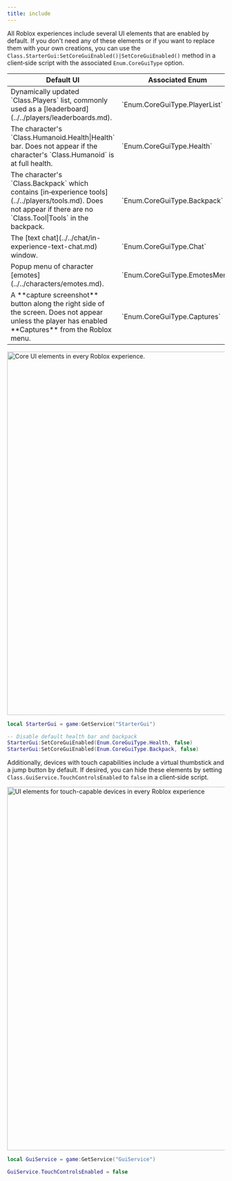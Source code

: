 ```yaml
---
title: include
---
```


All Roblox experiences include several UI elements that are enabled by default. If you don't need any of these elements or if you want to replace them with your own creations, you can use the `Class.StarterGui:SetCoreGuiEnabled()|SetCoreGuiEnabled()` method in a client‑side script with the associated `Enum.CoreGuiType` option.

<table>
<thead>
  <tr>
    <th>Default UI</th>
    <th>Associated Enum</th>
  </tr>
</thead>
<tbody>
  <tr>
    <td>Dynamically updated `Class.Players` list, commonly used as a [leaderboard](../../players/leaderboards.md).</td>
    <td>`Enum.CoreGuiType.PlayerList`</td>
  </tr>
	<tr>
    <td>The character's `Class.Humanoid.Health|Health` bar. Does not appear if the character's `Class.Humanoid` is at full health.</td>
    <td>`Enum.CoreGuiType.Health`</td>
  </tr>
	<tr>
    <td>The character's `Class.Backpack` which contains [in‑experience tools](../../players/tools.md). Does not appear if there are no `Class.Tool|Tools` in the backpack.</td>
    <td>`Enum.CoreGuiType.Backpack`</td>
  </tr>
	<tr>
    <td>The [text chat](../../chat/in-experience-text-chat.md) window.</td>
    <td>`Enum.CoreGuiType.Chat`</td>
  </tr>
	<tr>
    <td>Popup menu of character [emotes](../../characters/emotes.md).</td>
    <td>`Enum.CoreGuiType.EmotesMenu`</td>
  </tr>
	<tr>
    <td>A **capture screenshot** button along the right side of the screen. Does not appear unless the player has enabled **Captures** from the Roblox menu.</td>
    <td>`Enum.CoreGuiType.Captures`</td>
  </tr>
</tbody>
</table>

<img src="../assets/ui/misc/CoreGui-Elements.jpg" width="840" alt="Core UI elements in every Roblox experience." />

```lua title="Client Script - Disable Default UI Elements"
local StarterGui = game:GetService("StarterGui")

-- Disable default health bar and backpack
StarterGui:SetCoreGuiEnabled(Enum.CoreGuiType.Health, false)
StarterGui:SetCoreGuiEnabled(Enum.CoreGuiType.Backpack, false)
```

Additionally, devices with touch capabilities include a virtual thumbstick and a jump button by default. If desired, you can hide these elements by setting `Class.GuiService.TouchControlsEnabled` to `false` in a client‑side script.

<img src="../assets/ui/misc/TouchGui-Elements.png" width="840" alt="UI elements for touch-capable devices in every Roblox experience" />

```lua title="Client Script - Disable Touch Controls"
local GuiService = game:GetService("GuiService")

GuiService.TouchControlsEnabled = false
```
